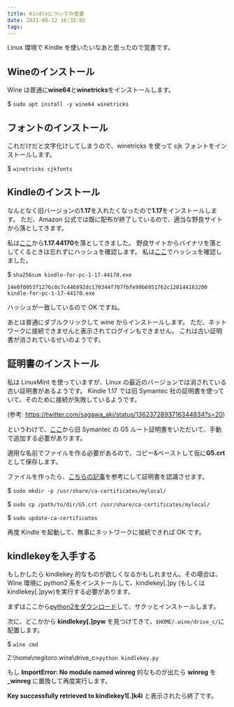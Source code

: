 ```yaml
---
title: Kindleについての覚書
date: 2021-08-12 16:35:02
tags:
---
```


Linux 環境で Kindle を使いたいなあと思ったので覚書です。


## Wineのインストール

Wine は普通に**wine64**と**winetricks**をインストールします。

$ `sudo apt install -y wine64 winetricks`


## フォントのインストール

これだけだと文字化けしてしまうので、winetricks を使って cjk フォントをインストールします。

$ `winetricks cjkfonts`


## Kindleのインストール

なんとなく旧バージョンの**1.17**を入れたくなったので**1.17**をインストールします。
ただ、Amazon 公式では既に配布が終了しているので、適当な野良サイトから落としてきます。

私は[ここ](https://kindle-for-pc.jp.uptodown.com/windows/versions)から**1.17.44170**を落としてきました。
野良サイトからバイナリを落としてくるときは忘れずにハッシュを確認します。
私は[ここ](https://www.mobileread.com/forums/showthread.php?t=283371)でハッシュを確認しました。

$ `sha256sum kindle-for-pc-1-17-44170.exe`
```
14e0f0053f1276c0c7c446892dc170344f707fbfe99b6951762c120144163200  kindle-for-pc-1-17-44170.exe
```

ハッシュが一致しているので OK ですね。

あとは普通にダブルクリックして wine からインストールします。
ただ、ネットワークに接続できませんと表示されてログインもできません。
これは古い証明書が消されているせいのようです。


## 証明書のインストール

私は LinuxMint を使っていますが、Linux の最近のバージョンでは消されている古い証明書があるようです。
Kindle 1.17 では旧 Symantec 社の証明書を使っていて、そのために接続が失敗しているようです。

(参考: https://twitter.com/sagawa_aki/status/1362372893716344834?s=20)

というわけで、[ここ](https://knowledge.digicert.com/ja/jp/solution/SO28752.html)から旧 Symantec の G5 ルート証明書をいただいて、手動で追加する必要があります。

適用な名前でファイルを作る必要があるので、コピー&ペーストして仮に**G5.crt**として保存します。

ファイルを作ったら、[こちらの記事](https://qiita.com/msi/items/9cb90271836386dafce3)を参考にして証明書を認識させます。

$ `sudo mkdir -p /usr/share/ca-certificates/mylocal/` 

$ `sudo cp /path/to/dir/G5.crt /usr/share/ca-certificates/mylocal/`

$ `sudo update-ca-certificates`

再度 Kindle を起動して、無事にネットワークに接続できれば OK です。


## kindlekeyを入手する

もしかしたら kindlekey 的なものが欲しくなるかもしれません。その場合は、Wine 環境に python2 系をインストールして、kindlekey[.]py (もしくは kindlekey[.]pyw)を実行する必要があります。

まずはここから[python2をダウンロード](https://www.python.org/downloads/release/python-2718/)して、サクッとインストールします。

次に、どこかから **kindlekey[.]pyw** を見つけてきて、`$HOME/.wine/drive_c/`に配置します。

$ `wine cmd`

Z:\home\negitoro\.wine\drive_c>`python kindlekey.py`

もし **ImportError: No module named winreg** 的なものが出たら **winreg** を **_winreg** に置換して再度実行します。

**Key successfully retrieved to kindlekey1[.]k4i** と表示されたら終了です。